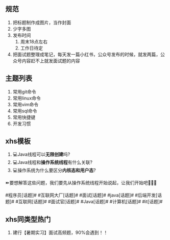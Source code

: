 

## 规范

1. 把标题制作成图片，当作封面
2. 少字多图
3. 发布时间
   1. 周末18点左右
   2. 工作日待定
4. 把面试题整理成笔记，每天发一篇小红书，公众号发布的时候，就发两篇，公众号内容赶不上就发面试题的内容



## 主题列表

1. 常用git命令
2. 常用linux命令
3. 常用vim命令
4. 常用sql命令
5. 常用快捷键
6. 开发习惯



## xhs模板

1. 💻Java线程可以**无限创建**吗?
1. 💻Java线程和**操作系统线程**有什么关联?
1. 💻操作系统为什么要区分**内核态和用户态**?

⏩要想解答这些问题，我们要先从操作系统线程开始说起，让我们开始吧🎉🎉🎉



 \#程序员[话题]# #互联网大厂[话题]# #面试[话题]# #java[话题]# #后端开发[话题]# #互联网[话题]# #面试官[话题]# #Java[话题]#  #计算机[话题]# #it[话题]# 



## xhs同类型热门

1. 建行【暑期实习】面试高频题，90%会遇到！！